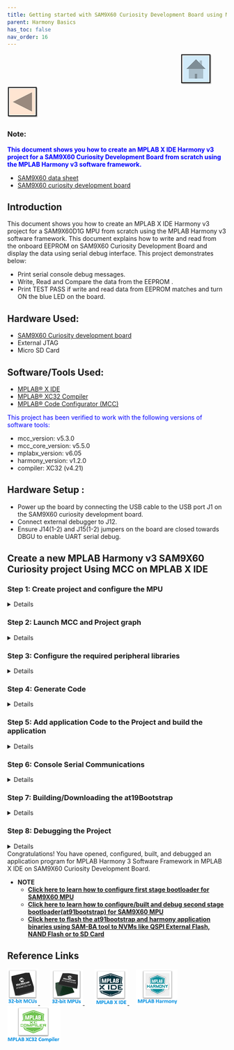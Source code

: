 ```yaml
---
title: Getting started with SAM9X60 Curiosity Development Board using MPLAB Harmony 3
parent: Harmony Basics
has_toc: false
nav_order: 16
---
```


&nbsp;&nbsp;&nbsp;&nbsp;&nbsp;&nbsp;&nbsp;&nbsp;&nbsp;&nbsp;&nbsp;&nbsp;&nbsp;&nbsp;&nbsp;&nbsp;&nbsp;&nbsp;&nbsp;&nbsp;&nbsp;&nbsp;&nbsp;&nbsp;&nbsp;&nbsp;&nbsp;&nbsp; &nbsp;&nbsp;&nbsp;&nbsp;&nbsp;&nbsp;&nbsp;&nbsp;&nbsp;&nbsp;&nbsp;&nbsp;&nbsp;&nbsp;&nbsp;&nbsp;&nbsp;&nbsp;&nbsp;&nbsp;&nbsp;&nbsp;&nbsp;&nbsp;&nbsp;&nbsp;&nbsp;&nbsp;&nbsp;&nbsp;&nbsp;&nbsp;&nbsp;&nbsp;&nbsp;&nbsp;&nbsp;&nbsp;&nbsp;&nbsp;&nbsp;&nbsp;&nbsp;&nbsp;&nbsp;&nbsp;&nbsp;&nbsp;&nbsp;&nbsp;&nbsp;&nbsp;&nbsp;&nbsp;&nbsp;&nbsp;&nbsp;&nbsp;&nbsp;&nbsp;&nbsp;&nbsp;&nbsp;&nbsp;&nbsp;&nbsp;&nbsp;&nbsp;&nbsp;&nbsp;&nbsp;&nbsp;[<img src="../../r_images/quick_home.png" title="Home">](../../../readme.md) [<img src="../../r_images/quick_back.png"  title="Back">](../readme.md)


### Note:
<span style="color:blue"> **This document shows you how to create an MPLAB X IDE Harmony v3 project for a SAM9X60 Curiosity Development Board from scratch using the MPLAB Harmony v3 software framework.**</span>
- [SAM9X60 data sheet](https://www.microchip.com/en-us/product/SAM9X60)
- [SAM9X60 curiosity development board ](https://www.microchip.com/en-us/development-tool/EV40E67A)


## Introduction
This document shows you how to create an MPLAB X IDE Harmony v3 project for a SAM9X60D1G MPU from scratch using the MPLAB Harmony v3 software framework.
This document explains how to write and read from the onboard EEPROM on SAM9X60 Curiosity Development Board and display the data using serial debug interface.
This project demonstrates below: 
  * Print serial console debug messages.
  * Write, Read and Compare the data from the EEPROM .
  * Print TEST PASS if write and read data from EEPROM matches and turn ON the blue LED on the board.

## Hardware Used:

- [SAM9X60 Curiosity development board](https://www.microchip.com/en-us/development-tool/EV40E67A)
- External JTAG
- Micro SD Card

## Software/Tools Used:
- [MPLAB® X IDE](https://microchipdeveloper.com/mplabx:installation)
- [MPLAB® XC32 Compiler](https://microchipdeveloper.com/install:xc32)
- [MPLAB® Code Configurator (MCC)](https://microchipdeveloper.com/install:mcc)

<span style="color:blue"> This project has been verified to work with the following versions of software tools:</span>
  * mcc_version: v5.3.0
  * mcc_core_version: v5.5.0
  * mplabx_version: v6.05
  * harmony_version: v1.2.0
  * compiler: XC32 (v4.21) 

## Hardware Setup : <span id="Setup1"><span>
- Power up the board by connecting the USB cable to the USB port J1 on the SAM9X60 curiosity development board.
- Connect external debugger to J12.    <br>
- Ensure J14(1-2) and J15(1-2) jumpers on the board are closed towards DBGU to enable UART serial debug.

## Create a new MPLAB Harmony v3 SAM9X60 Curiosity project Using MCC on MPLAB X IDE
### Step 1: Create project and configure the MPU
<details>
  <summary> Details
</summary>   <br>

* <mark>1.1.</mark> Select **File --> New Project** from the main IDE menu.
* <mark>1.2.</mark> In the **Categories** pane of the **New Project** dialog, select **Microchip Embedded**. In the **Projects** pane, select **32-bit MCC Harmony Project**, then click **Next**.

 <img src = "images/2.png" align="middle">

  **Note:** If 32-bit MCC Harmony Project is not displayed, <a href="https://microchipdeveloper.com/harmony3:getting-started-training-module-using-mcc#Install_MCC_anchor" target="_blank">install MCC</a>.

* <mark>1.3.</mark> In the **Framework Path** edit box, browse to the folder where you downloaded the framework. 

  **Note:** For more information on the content manager, see the <a href="https://microchipdeveloper.com/harmony3:new-proj-with-mcc#download" target="_blank">Download MPLAB Harmony Framework</a> section.

 <img src = "images/project_creation_setup.png" align="middle">

* <mark>1.4.</mark> In the **Project Settings** window, apply the following settings:
  * **Location:** Indicates the path to the root folder of the new project. All project files will be placed inside this folder. The project location can be any valid path, for example: *<Folder of your choice>\dev\sam9x60_getting_started*.
  * **Folder:** Indicates the name of the *MPLABX .X* folder. Enter "sam9x60_cu" to create a *sam9x60_cu.X* folder.

    **Note:** This must be a valid directory name for your operating system.

  * **Name:** Enter the project’s logical name as "getting_started_sam9x60". This is the name that will be shown from within MPLAB X IDE.

    **Note:** The **Path** box is read-only. It will update as you make changes to the other entries.

  * Click **Next** to proceed to Configuration Settings.

 <img src = "images/project_naming_setup.png" align="middle">

  **Note:** Clicking on the **Show Visual Help** button will open a help window providing a detailed description of the various fields in the **Project Settings** window.

 <img src = "images/project_naming_setup_help.png" align="middle">

* <mark>1.5.</mark> Follow the steps below to set the project’s Configuration Settings:
  * **Name:** Enter the configuration name as “sam9x60_cu”.
  * **Device Family:** SAM.
  * **Target Device:** Select SAM9X60D1G as the target device.
  * After selecting the target device, click Finish to create and open MPLAB Harmony v3 Project.

    <img src = "images/1.png" align="middle">
This creates an empty project.

</details>
 
### Step 2: Launch MCC and Project graph

<details>
  <summary> Details
</summary>  <br>
  
* <mark>2.1.</mark> After the project is created, MCC will be automatically launched.
To launch MCC manually, from main menu --> click on “Tools” --> “Embedded” --> “MPLAB Code Configurator” or click simply MCC logo . It will launch Content manger Wizard.

   Then select MPLAB Harmony.

    <img src = "images/3.png" align="middle">

* <mark>2.2.</mark> In addition to the required packages (csp, dev_packs), download the optional packages bsp, core, gfx_apps_sam_9x60, csp_apps_sam_9x60,core_apps_sam_9x60 and then click Finish.
Content download will take some time, please wait till all the contents are downloaded.

    <img src = "images/4.png" align="middle">

* <mark>2.3.</mark> Save the MCC configuration inside your project directory.

    <img src = "images/5.png" align="middle">
	
* <mark>2.4.</mark> Now, the MCC plugin’s main window for the project will be displayed.
    <img src = "images/5a.png" align="middle">
 
 *	Resource Manager has two sections one is Project Resources and another one is Device Resources.
    *	Project Resources area displays all the peripherals currently configured for the project. For example (CMSIS and Device Family Packs (DFP)).
    *	Device Resources area displays available peripherals for the device. Click on the peripheral you want to add to your project. The peripheral moves to the MCC Project Resources area and is ready to be figured to your project's requirements.

* <mark>2.5.</mark> To autosave the MCC configuration, go to Tools --> Option --> Plugins --> Editor
Behavior --> Autosave MCC Configuration File.
    <img src = "images/6.png" align="middle">
</details>


### Step 3: Configure the required peripheral libraries
<details>
  <summary> Details
</summary>   <br>

* <mark>3.1.</mark> Observe the Project Graph pane in the top center of the window. The Device Family Pack (DFP) and System libraries have been automatically added to the project.

* <mark>3.2.</mark> Before proceeding to the next step refer SAM9X60 Curiosity user guide, SAM9X60 data sheet and find the pin details for the peripherals/modules used in this project.
   * Refer section <mark>3.3.3</mark> of the user guide and find that PA0 and PA1 are used to read/write data from/to EEPROM via I2C compatible 2-wire serial interface.
   <img src = "images/10.png" align="middle">
      * Refer SAM9X60 data sheet and find that PA0 and PA1 are flexcom0 , 2-wire serial interface peripherals.
	   <img src = "images/11.png" align="middle">
   * Refer section <mark>3.5.1</mark> of the user guide and find that PA9 and PA10 are used to transmit and receive data for serial debug com port.
   <img src = "images/33.png" align="middle">
   * Refer section <mark>3.5.4</mark> of the user guide and find that PD21 is used to connect Blue LED.
    <img src = "images/34.png" align="middle">

* <mark>3.3.</mark> Now, add SAM9X60 Curiosity BSP to the project graph by clicking "+" symbol from Device Resource --> Libraries --> Board Support Packages(BSPs) --> SAM9X60 curiosity BSP.
       This will configure LEDs and SWITCH (user push button).

    <img src = "images/7.png" align="middle">

* <mark>3.4.</mark> Add Flexcom0 to the project graph by clicking "+" symbol from Device Resource --> Peripherals ---> Flexcom --> Flexcom0.
         <img src = "images/8.png" align="middle">

* <mark>3.5.</mark> Add serial debug peripheral to the project graph by clicking "+" symbol from Device Resource --> Peripherals --> DBGU.
       This will add the serial debug com port to the project graph.
	   <img src = "images/12.png" align="middle">

* <mark>3.6.</mark> Open the configuration option of debug peripheral, added by clicking on the DBGU peripheral in the project graph.
  * Ensure the com port settings of serial debug as follows:
	    <img src = "images/14.png" align="middle"> <br>

  * Ensure flexcom configurations are proper as shown below , by clicking flexcom.
  	    <img src = "images/26.png" align="middle"> <br>

  * Similarly check clock configurations for flexcom and debug unit are enabled by clicking system .
  	    <img src = "images/27.png" align="middle"> <br>
		
* <mark>3.7.</mark> From the Project Graph tab, select Plugins --> Pin Configuration to launch the Pin Configuration windows. 
       <img src = "images/13.png" align="middle">

* <mark>3.8.</mark> The Pin Configuration window provides three different views:
    1.	Pin Settings (which can be ordered by Pins or Ports)
    2.	Pin Table
    3.	Pin Diagram
	

* <mark>3.9.</mark> In the Pin Settings view, select Ports from the Order drop-down menu. The view will be ordered by Port name (labeled as Pin ID). <br>
	   Ensure the pins mentioned in the above section 3.2. is configured as follows.

	          <img src = "images/15.png" align="middle">
* <mark>3.10.</mark> Save your configuration by clicking on the Save icon or selecting File --> Save Configuration from the menu bar.
This completes the configuration of the required peripheral libraries.

</details>

### Step 4: Generate Code
<details>
  <summary> Details
</summary>   <br>
* <mark>4.1.</mark> Now, generate the code by using MCC. From the left side tab, Resource Management (MCC), go to Project Resources and click on the Generate button. <br>
	          <img src = "images/16.png" align="middle">

* <mark>4.2.</mark> As the code is generated, MCC displays the progress.
	          <img src = "images/17.png" align="middle">
			  
* <mark>4.3.</mark> Examine the generated code files.
	          <img src = "images/18.png" align="middle">
MCC will include all the MPLAB Harmony v3 library files and generate the code based on the MCC selections. The generated code will add files and folders to your Harmony project.
Among the generated code, notice the library files generated for BSP and peripheral libraries Debug, Flexcom. MCC also generates a template main file main.c.
</details>

### Step 5: Add application Code to the Project and build the application
<details>
  <summary> Details
</summary>   <br>
  
* <mark>5.1.</mark> Up to this point in the project creation process, MPLAB Code Configurator(MCC) generated code to initialize the device (SAM9X60D1G) and initialize the peripherals. 
  All that is left is for the user to write the application code in main.c file.
  Documentation for each of the peripheral libraries or diver libraries can be accessed as follows:
  1.	Peripheral libraries APIs can be accessed as a HTML file (*.html) from the Harmony 3 Framework path. (framework_path\csp\docs\index.html)
  2.    BSP libraries APIs can be found in bsp.h
  3.    Driver libraries APIs can be accessed as a HTML file (*.html) from the Harmony 3 Framework path. (framework_path\core\docs\index.html)

* <mark>5.2.</mark> User can see DBGU_Initialize(), BSP_Initialize(), FLEXCOM0_TWI_Initialize() getting called in SYS_Initialze() function called from main.c.

* <mark>5.3.</mark> This project demonstrates below: 
  * Print serial console debug messages.
  * Write, Read and Compare the data from the EEPROM .
  * Print TEST PASS if write and read data from EEPROM matches and turn ON the blue LED on the board.

* <mark>5.4.</mark> API used are as follows:
  * bool DBGU_Write( void* buffer, const size_t size );
  * bool DBGU_WriteIsBusy( void );
  * bool FLEXCOMx_TWI_Write(uint16_t address, uint8_t *pdata, size_t length);
  * bool FLEXCOMx_TWI_WriteRead(uint16_t address, uint8_t *wdata, size_t wlength, uint8_t *rdata, size_t rlength);
  * bool FLEXCOMx_TWI_IsBusy(void);
  * LED_BLUE_On();

**Note:** Refer section 5.1. to get the detailed API informations.
	
* <mark>5.5.</mark> Sample code to do the functionality mentioned in 5.3. is given below.
  * Global definition snippet:
  <img src = "images/28.png" align="middle">
  
  * Initialization snippet:
  <img src = "images/29.png" align="middle">

  * Main code snippet:
  <img src = "images/30.png" align="middle">

*  <mark>5.6.</mark> [**Sample code to access EEPROM is available here.**](https://github.com/Microchip-MPLAB-Harmony/csp_apps_sam_9x60/blob/master/apps/flexcom/flexcom_twi_eeprom/firmware/src/main.c)

       Note: Modify the code as per the requirement.

* <mark>5.7.</mark> Click on the Clean and Build Project icon from the tools bar or select Project --> Clean and Build Project from the menu bar. Observe that the build was completed successfully from the Output pane.
<img src = "images/31.png" align="middle">
</details>
 
### Step 6: Console Serial Communications
<details>
  <summary> Details
</summary>   <br>

Console Serial communications between the Host PC and the SAM9X60 Curiosity Development Board take place through UART debug port J11. 
A terminal emulation program running on the Host PC communicates with the SAM9X60 Curiosity DBGU UART port.
Ensure the terminal emulation program(Eg: PUTTY) is configured to the COM port and settings are:

  *	Speed: 115200
  * Data: 8
  * Parity: None
  * Stop Bits: 1

<img src = "images/19.png" align="middle">

</details>

### Step 7: Building/Downloading the at19Bootstrap
<details>
  <summary> Details
</summary>   <br>
The boot process of SAM9X60 begins with the MPU’s power-ON reset and progresses in stages reading binary files from external Non-Volatile Memory (NVM) and loading them into volatile memory (internal Static RAM (SRAM) and external Dynamic RAM (DRAM)).

* <mark>7.1.</mark> User can build the at91bootstrap file required to debug the application on MPLAB X IDE by following the [steps mentioned here](../sam9x60_configure_second_stage_bootloader/readme.md)

                                          or

* <mark>7.2.</mark> User can get the pre-built at91bootstrap libraries by downloading the [project from here](https://www.microchip.com/en-us/development-tool/EV40E67A#Software) as shown below.
	          <img src = "images/20.png" align="middle">
 
 Unzip the downloaded project, at91bootstrap.elf can be found in the project folder(\sam9x60_cu_graphics_getting_started\firmware\sam9x60_cu.X)

</details>

### Step 8: Debugging the Project
<details>
  <summary> Details
</summary>   <br>
Ensure external JTAG debugger is connected to J12.

* <mark>8.1.</mark>  Now, check debugger settings are proper . To do that right click on project --> project properties --> In the Categories pane (on left), select Conf: --> J-Link --> choose the connected external JTAG.

  Ensure, the device chosen is SAM9X60D1G. Choose the latest compiler version and latest Device Family Pack(DFP) as shown below.
 <img src = "images/21.png" align="middle">

* <mark>8.2.</mark> Click Apply.

* <mark>8.3.</mark>  Now, load at91bootstrap. From Project properties --> Config --> Bootstrap --> load bootstrap File(Use boot file from section 7) --> Apply --> Ok.
 <img src = "images/22.png" align="middle">
 
* <mark>8.4.</mark> By default, MPLAB X only produces ELF and Hex format output files.
    To generate binary files for SAM-BA programming, a post build step needs to be added to the project properties.
	To do this project properties --> Building --> Click the check box "Execute this line after build" --> Enter the below command.

	***${MP_CC_DIR}/xc32-objcopy -O binary ${DISTDIR}/${PROJECTNAME}.${IMAGE_TYPE}.elf ${DISTDIR}/harmony.bin***
	 
	 <img src = "images/24.png" align="middle">
Click Apply and ok.
	
* <mark>8.5.</mark>  Observe debug reset and startup options. 

  * To do this, In MPLAB X IDE, click on Tools --> Options. An Options window opens.
  * Click on the Embedded icon at the top and the Generic Settings tab.
  * Observe the settings for:
    * Debug Reset – Main
    * Debug startup – Halt at Main

In the next step, when you debug the project, MPLAB X IDE will compile the project and download it to the target. With the debug settings listed above, the IDE will reset and halt at the beginning of main.c.
    <img src = "images/23.png" align="middle">
	
* <mark>8.6.</mark> Click on the Debug Main Project by left clicking the Debug icon on the toolbar.
  The project will build with debugging parameters and load the application binary to the SAM9X60 Curiosity Development Board(otherwise known as the target).

  Once the build is complete and the application binary is loaded into the target, the toolbar expands to show additional debugging icons.
    <img src = "images/32.png" align="middle">

* <mark>8.7.</mark> Click on the Continue button. The application binary runs within the target.
User can observe the following output in the serial console terminal emulation application as shown below.

<img src = "images/25.png" align="middle">

</details>
Congratulations! You have opened, configured, built, and debugged an application program for MPLAB Harmony 3 Software Framework in MPLAB X IDE on SAM9X60 Curiosity Development Board.


* **NOTE**
  * **[Click here to learn how to configure first stage bootloader for SAM9X60 MPU](../sam9x60_configure_first_stage_bootloader/readme.md)**
  * **[Click here to learn how to configure/built and debug second stage bootloader(at91bootstrap) for SAM9X60 MPU](../sam9x60_configure_second_stage_bootloader/readme.md)**
  * **[Click here to flash the at91bootstrap and harmony application binaries using SAM-BA tool to NVMs like QSPI External Flash, NAND Flash or to SD Card](../sam9x60_getting_started_application_using_mcc/readme.md)**
  
## Reference Links
[<a href="https://www.microchip.com/design-centers/32-bit" target="_blank"> <img src="../../r_images/32_bit_mcus.png"> </a>]()  &nbsp; &nbsp; &nbsp; [<a href="https://www.microchip.com/design-centers/32-bit-mpus" target="_blank"> <img src="../../r_images/32_bit_mpus.png"> </a>]()  &nbsp; &nbsp; &nbsp; [<a href="https://www.microchip.com/mplab/mplab-x-ide" target="_blank"> <img src="../../r_images/mplab_x_ide.png"> </a>]()  &nbsp; &nbsp; [<a href="https://www.microchip.com/mplab/mplab-harmony" target="_blank"> <img src="../../r_images/mplab_harmony.png"> </a>]() [<a href="https://www.microchip.com/mplab/compilers" target="_blank"> <img src="../../r_images/mplab_compiler.png"> </a>]()  
